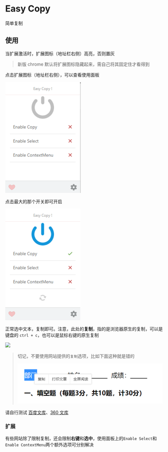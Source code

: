 # Easy Copy

简单复制

## 使用

当扩展激活时，扩展图标（地址栏右侧）高亮，否则置灰

> 新版 chrome 默认将扩展图标隐藏起来，需自己将其固定住才看得到

点击扩展图标（地址栏右侧），可以查看使用面板

![](docs/img/usage.png)

点击最大的那个开关即可开启

![](docs/img/usage-active.png)

正常选中文本，复制即可。注意，此处的**复制**，指的是浏览器原生的复制，可以是键盘的 `ctrl + c`，也可以是鼠标右键的原生复制

![](docs/img/copy-aciton.png)

> 切记，不要使用网站提供的`复制`选项，比如下面这种就是错的
>
> ![](docs/img/error-copy.png)

请自行测试 [百度文库](https://wenku.baidu.com/view/d4d2e1e3122de2bd960590c69ec3d5bbfd0adaa6.html)、[360 文库](http://www.360doc.com/content/20/0624/00/67959838_920292162.shtml)

### 扩展

有些网站除了限制复制，还会限制**右键**和**选中**，使用面板上的`Enable Select`和`Enable ContextMenu`两个额外选项可分别解决
